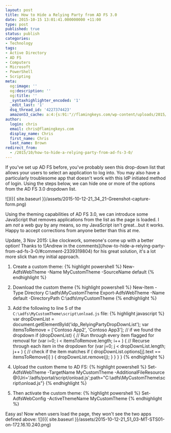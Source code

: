 ```yaml
---
layout: post
title: How to Hide a Relying Party from AD FS 3.0
date: 2015-10-15 13:01:41.000000000 +11:00
type: post
published: true
status: publish
categories:
- Technology
tags:
- Active Directory
- AD FS
- Computers
- Microsoft
- PowerShell
- Scripting
meta:
  og:image: ''
  og:description: ''
  og:title: ''
  _syntaxhighlighter_encoded: '1'
  _edit_last: '1'
  dsq_thread_id: '4227374423'
  amazonS3_cache: a:4:{s:91:"//flamingkeys.com/wp-content/uploads/2015/10/2015-10-12-21_34_21-Greenshot-capture-form.png";i:1052;s:94:"//flamingkeys.com/wp-content/uploads/2015/10/2015-10-12-21_51_03-MT-STS01-on-172.16.10.240.png";i:1057;s:99:"//flamingkeys.com/wp-content/uploads/2015/10/2015-10-12-21_34_21-Greenshot-capture-form-300x115.png";i:1052;s:102:"//flamingkeys.com/wp-content/uploads/2015/10/2015-10-12-21_51_03-MT-STS01-on-172.16.10.240-300x109.png";i:1057;}
author:
  login: chris
  email: chris@flamingkeys.com
  display_name: Chris
  first_name: Chris
  last_name: Brown
redirect_from:
  - /2015/10/how-to-hide-a-relying-party-from-ad-fs-3-0/
---
```

If you've set up AD FS before, you've probably seen this drop-down list that allows your users to select an application to log into. You may also have a particularly troublesome app that doesn't work with this IdP initiated method of login. Using the steps below, we can hide one or more of the options from the AD FS 3.0 dropdown list.

![]({{ site.baseurl }}/assets/2015-10-12-21_34_21-Greenshot-capture-form.png)

Using the theming capabilities of AD FS 3.0, we can introduce some JavaScript that removes applications from the list as the page is loaded.
I am *not* a web guy by any means, so my JavaScript isn't great...but it works. Happy to accept corrections from anyone better than this at me.

<aside class="aside-info">Update, 3 Nov 2015: Like clockwork, someone's come up with a better option! Thanks to ![Andrew in the comments](/how-to-hide-a-relying-party-from-ad-fs-3-0/#comment-2339319804) for his great solution, it's a lot more slick than my initial approach.</aside>

1. Create a custom theme:
  {% highlight powershell %}
  New-AdfsWebTheme -Name MyCustomTheme -SourceName default
  {% endhighlight %}

2. Download the custom theme
  {% highlight powershell %}
  New-Item -Type Directory C:\adfs\MyCustomTheme
  Export-AdfsWebTheme -Name default -DirectoryPath C:\adfs\myCustomTheme
  {% endhighlight %}

3. Add the following to line 5 of the `C:\adfs\MyCustomTheme\script\onload.js` file:
  {% highlight javascript %}
  var dropDownList = document.getElementById('idp_RelyingPartyDropDownList');
  var itemsToRemove = ['Contoso App2', 'Contoso App3'];
  // if we found the dropdown
  if (dropDownList) {
    // Run through every item flagged for removal
    for (var i=0; i < itemsToRemove.length; i++ ) {
      // Recurse through each item in the dropdown
      for (var j=0; j < dropDownList.length; j++ ) {
        // check if the item matches
        if ( dropDownList.options[j].text == itemsToRemove[i] ) {
          dropDownList.remove(j);
        }
      }
    }
  }
  {% endhighlight %}

4. Upload the custom theme to AD FS:
  {% highlight powershell %}
  Set-AdfsWebTheme -TargetName MyCustomTheme -AdditionalFileResource @{Uri='/adfs/portal/script/onload.js';path="C:\adfs\MyCustomTheme\script\onload.js"}
  {% endhighlight %}

5. Then activate the custom theme:
  {% highlight powershell %}
  Set-AdfsWebConfig -ActiveThemeName MyCustomTheme
  {% endhighlight %}

Easy as! Now when users load the page, they won't see the two apps defined above:
![]({{ site.baseurl }}/assets/2015-10-12-21_51_03-MT-STS01-on-172.16.10.240.png)
